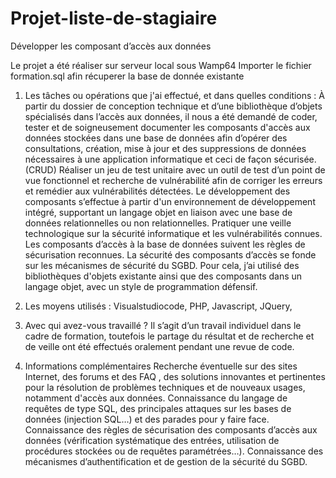 # Projet-liste-de-stagiaire
Développer les composant d’accès aux données

Le projet a été réaliser sur serveur local sous Wamp64
Importer le fichier formation.sql afin récuperer la base de donnée existante

1. Les tâches ou opérations que j'ai effectué, et dans quelles conditions :
À partir du dossier de conception technique et d’une bibliothèque d’objets spécialisés dans l’accès aux données, il nous a été demandé de coder, tester et de soigneusement documenter les composants d'accès
aux données stockées dans une base de données afin d’opérer des consultations, création, mise à jour et des suppressions de données nécessaires à une application informatique et ceci de façon sécurisée.(CRUD)
Réaliser un jeu de test unitaire avec un outil de test d’un point de vue fonctionnel et recherche de vulnérabilité afin de corriger les erreurs et remédier aux vulnérabilités détectées.
Le développement des composants s’effectue à partir d'un environnement de développement intégré, supportant un langage objet en liaison avec une base de données relationnelles ou non relationnelles.
Pratiquer une veille technologique sur la sécurité informatique et les vulnérabilités connues. Les composants d’accès à la base de données suivent les règles de sécurisation reconnues. La sécurité des composants 
d’accès se fonde sur les mécanismes de sécurité du SGBD. Pour cela, j’ai utilisé des bibliothèques d'objets existante ainsi que des composants dans un langage objet, avec un style de programmation défensif.

2. Les moyens utilisés :
Visualstudiocode, PHP, Javascript, JQuery,
   
4. Avec qui avez-vous travaillé ?
Il s’agit d’un travail individuel dans le cadre de formation, toutefois le partage du résultat et de recherche et de veille ont été effectués oralement pendant une revue de code.

7. Informations complémentaires
Recherche éventuelle sur des sites Internet, des forums et des FAQ , des solutions innovantes et pertinentes pour la résolution de problèmes techniques et de nouveaux usages, notamment d'accès aux données.
Connaissance du langage de requêtes de type SQL, des principales attaques sur les bases de données (injection SQL…) et des parades pour y faire face.
Connaissance des règles de sécurisation des composants d’accès aux données (vérification systématique des entrées, utilisation de procédures stockées ou de requêtes paramétrées…).
Connaissance des mécanismes d’authentification et de gestion de la sécurité du SGBD.
